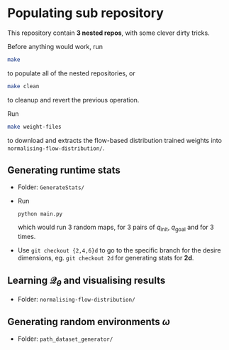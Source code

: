 # Populating sub repository

This repository contain **3 nested repos**, with some clever dirty tricks.

Before anything would work, run
```sh
make
```
to populate all of the nested repositories, or
```sh
make clean
```
to cleanup and revert the previous operation.

Run
```sh
make weight-files
```
to download and extracts the flow-based distribution trained weights into `normalising-flow-distribution/`.


## Generating runtime stats

- Folder:  `GenerateStats/`

- Run
  
  ```shell
  python main.py
  ```
  
  which would run 3 random maps, for 3 pairs of $q_\text{init}$, $q_\text{goal}$ and for 3 times.

- Use `git checkout {2,4,6}d`  to go to the specific branch for the desire dimensions, eg. `git checkout 2d` for generating stats for **2d**.



## Learning $\mathcal{Q}_\theta$ and visualising results

- Folder: `normalising-flow-distribution/`



## Generating random environments $\omega$

- Folder: `path_dataset_generator/`
